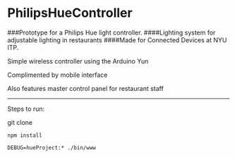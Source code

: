 # PhilipsHueController

###Prototype for a Philips Hue light controller.
####Lighting system for adjustable lighting in restaurants
####Made for Connected Devices at NYU ITP.

Simple wireless controller using the Arduino Yun

Complimented by mobile interface

Also features master control panel for restaurant staff
***

Steps to run:

   git clone

    npm install

    DEBUG=hueProject:* ./bin/www
